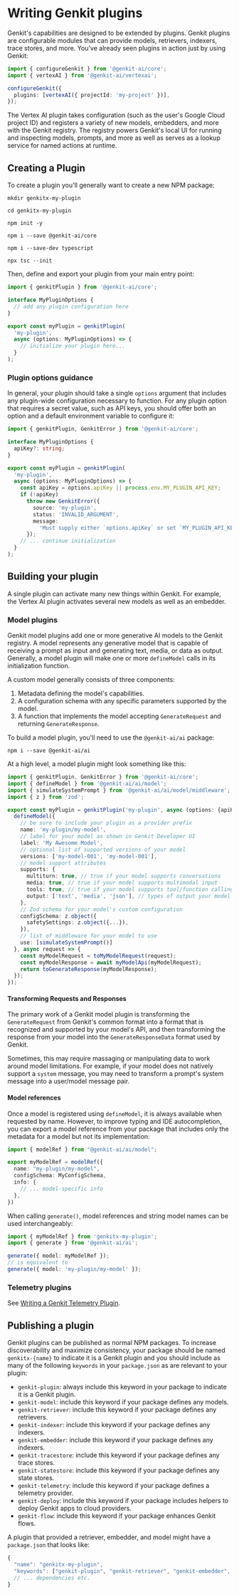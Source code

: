 # Writing Genkit plugins

Genkit's capabilities are designed to be extended by plugins. Genkit plugins are configurable modules
that can provide models, retrievers, indexers, trace stores, and more. You've already seen plugins in
action just by using Genkit:

```ts
import { configureGenkit } from '@genkit-ai/core';
import { vertexAI } from '@genkit-ai/vertexai';

configureGenkit({
  plugins: [vertexAI({ projectId: 'my-project' })],
});
```

The Vertex AI plugin takes configuration (such as the user's Google Cloud
project ID) and registers a variety of new models, embedders, and more with the
Genkit registry. The registry powers Genkit's local UI for running and
inspecting models, prompts, and more as well as serves as a lookup service for
named actions at runtime.

## Creating a Plugin

To create a plugin you'll generally want to create a new NPM package:

```posix-terminal
mkdir genkitx-my-plugin

cd genkitx-my-plugin

npm init -y

npm i --save @genkit-ai/core

npm i --save-dev typescript

npx tsc --init
```

Then, define and export your plugin from your main entry point:

```ts
import { genkitPlugin } from '@genkit-ai/core';

interface MyPluginOptions {
  // add any plugin configuration here
}

export const myPlugin = genkitPlugin(
  'my-plugin',
  async (options: MyPluginOptions) => {
    // initialize your plugin here...
  }
);
```

### Plugin options guidance

In general, your plugin should take a single `options` argument that includes
any plugin-wide configuration necessary to function. For any plugin option that
requires a secret value, such as API keys, you should offer both an option and a
default environment variable to configure it:

```ts
import { genkitPlugin, GenkitError } from '@genkit-ai/core';

interface MyPluginOptions {
  apiKey?: string;
}

export const myPlugin = genkitPlugin(
  'my-plugin',
  async (options: MyPluginOptions) => {
    const apiKey = options.apiKey || process.env.MY_PLUGIN_API_KEY;
    if (!apiKey)
      throw new GenkitError({
        source: 'my-plugin',
        status: 'INVALID_ARGUMENT',
        message:
          'Must supply either `options.apiKey` or set `MY_PLUGIN_API_KEY` environment variable.',
      });
    // ... continue initialization
  }
);
```

## Building your plugin

A single plugin can activate many new things within Genkit. For example, the Vertex AI plugin activates several new models as well as an embedder.

### Model plugins

Genkit model plugins add one or more generative AI models to the Genkit registry. A model represents any generative
model that is capable of receiving a prompt as input and generating text, media, or data as output.
Generally, a model plugin will make one or more `defineModel` calls in its initialization function.

A custom model generally consists of three components:

1.  Metadata defining the model's capabilities.
2.  A configuration schema with any specific parameters supported by the model.
3.  A function that implements the model accepting `GenerateRequest` and
    returning `GenerateResponse`.

To build a model plugin, you'll need to use the `@genkit-ai/ai` package:

```posix-terminal
npm i --save @genkit-ai/ai
```

At a high level, a model plugin might look something like this:

```ts
import { genkitPlugin, GenkitError } from '@genkit-ai/core';
import { defineModel } from '@genkit-ai/ai/model';
import { simulateSystemPrompt } from '@genkit-ai/ai/model/middleware';
import { z } from 'zod';

export const myPlugin = genkitPlugin('my-plugin', async (options: {apiKey?: string}) => {
  defineModel({
    // be sure to include your plugin as a provider prefix
    name: 'my-plugin/my-model',
    // label for your model as shown in Genkit Developer UI
    label: 'My Awesome Model',
    // optional list of supported versions of your model
    versions: ['my-model-001', 'my-model-001'],
    // model support attributes
    supports: {
      multiturn: true, // true if your model supports conversations
      media: true, // true if your model supports multimodal input
      tools: true, // true if your model supports tool/function calling
      output: ['text', 'media', 'json'], // types of output your model supports
    },
    // Zod schema for your model's custom configuration
    configSchema: z.object({
      safetySettings: z.object({...}),
    }),
    // list of middleware for your model to use
    use: [simulateSystemPrompt()]
  }, async request => {
    const myModelRequest = toMyModelRequest(request);
    const myModelResponse = await myModelApi(myModelRequest);
    return toGenerateResponse(myModelResponse);
  });
});
```

#### Transforming Requests and Responses

The primary work of a Genkit model plugin is transforming the
`GenerateRequest` from Genkit's common format into a format that is recognized
and supported by your model's API, and then transforming the response from your
model into the `GenerateResponseData` format used by Genkit.

Sometimes, this may require massaging or manipulating data to work around model limitations. For example, if your model does not natively support a `system` message, you may need to transform a prompt's system message into a user/model message pair.

#### Model references

Once a model is registered using `defineModel`, it is always available when
requested by name. However, to improve typing and IDE autocompletion, you can
export a model reference from your package that includes only the metadata for a
model but not its implementation:

```ts
import { modelRef } from "@genkit-ai/ai/model";

export myModelRef = modelRef({
  name: "my-plugin/my-model",
  configSchema: MyConfigSchema,
  info: {
    // ... model-specific info
  },
})
```

When calling `generate()`, model references and string model names can be used interchangeably:

```ts
import { myModelRef } from 'genkitx-my-plugin';
import { generate } from '@genkit-ai/ai';

generate({ model: myModelRef });
// is equivalent to
generate({ model: 'my-plugin/my-model' });
```

### Telemetry plugins

See [Writing a Genkit Telemetry Plugin](plugin-authoring-telemetry.md).

## Publishing a plugin

Genkit plugins can be published as normal NPM packages. To increase
discoverability and maximize consistency, your package should be named
`genkitx-{name}` to indicate it is a Genkit plugin and you should include as
many of the following `keywords` in your `package.json` as are relevant to your
plugin:

- `genkit-plugin`: always include this keyword in your package to indicate it is a Genkit plugin.
- `genkit-model`: include this keyword if your package defines any models.
- `genkit-retriever`: include this keyword if your package defines any retrievers.
- `genkit-indexer`: include this keyword if your package defines any indexers.
- `genkit-embedder`: include this keyword if your package defines any indexers.
- `genkit-tracestore`: include this keyword if your package defines any trace stores.
- `genkit-statestore`: include this keyword if your package defines any state stores.
- `genkit-telemetry`: include this keyword if your package defines a telemetry provider.
- `genkit-deploy`: include this keyword if your package includes helpers to deploy Genkit apps to cloud providers.
- `genkit-flow`: include this keyword if your package enhances Genkit flows.

A plugin that provided a retriever, embedder, and model might have a `package.json` that looks like:

```js
{
  "name": "genkitx-my-plugin",
  "keywords": ["genkit-plugin", "genkit-retriever", "genkit-embedder", "genkit-model"],
  // ... dependencies etc.
}
```

